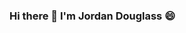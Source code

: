 ### Hi there 👋 I'm Jordan Douglass 😄

<!--
**jordanrosedouglass/jordanrosedouglass** is a ✨ _special_ ✨ repository because its `README.md` (this file) appears on your GitHub profile.

Here are some ideas to get you started:

<a href="https://www.linkedin.com/in/jordan-douglass-137337158/">
<img align="left" alt="Jordan Douglass" width="22px" src="https://cdn.jsdelivr.net/npm/simple-icons@v3/icons/linkedin.svg" />
</a>

< /br>

<img align="right" alt="GIF" src="https://media3.giphy.com/media/oVfOlnivvei9jcPFVd/giphy.gif" />


## Interests 😈
- 🔭 I’m currently a graduate student pursuing Engineering Management
- 🌱 I have a B.S. in Data Analytics with a concentration in Health Informatics
- 📕 For fun, I run and like to read books!
- 🤔 I oftentimes struggle with time management and organization
- 💬 Ask me about vegetables (I have fun facts)
- 😄 Pronouns: She/Her

## Fun Facts About Me:
- 👫 I'm getting married!
- 🐱 🐶 🐱
- 🚘 I broke my neck in a car accident at 16 - this piqued my interest in health care practices

## Current Projects
# Currently, I'm involved with several projects:
- [Projects for my data visualization (graduate course)](https://github.com/jordanrosedouglass/Mini-Project-1-DVF2020)
- [Predicting Hypertension Risk in Young Adults](https://github.com/jordanrosedouglass/hypertension_research)
- Reducing Readmission Risk in Hospitals (can't share that here!) 😷

-->
